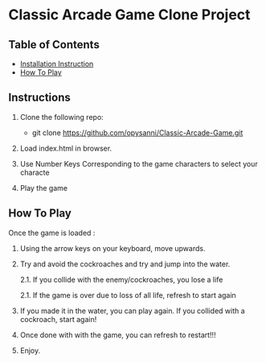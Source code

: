 # Classic Arcade Game Clone Project

## Table of Contents

- [Installation Instruction](#instructions)
- [How To Play](#how_to_play)


## Instructions

1. Clone the following repo: 
   * git clone https://github.com/opysanni/Classic-Arcade-Game.git

2. Load index.html in browser.

3. Use Number Keys Corresponding to the game characters to select your characte

4. Play the game


## How To Play
Once the game is loaded :

1. Using the arrow keys on your keyboard, move upwards.

2. Try and avoid the cockroaches and try and jump into the water.
	
	2.1. If you collide with the enemy/cockroaches, you lose a life

	2.1. If the game is over due to loss of all life, refresh to start again

3. If you made it in the water, you can play again. If you collided with a cockroach, start again!

4. Once done with with the game, you can refresh to restart!!!

5. Enjoy.
